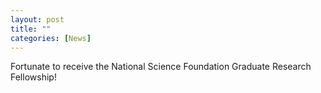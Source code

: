 ```yaml
---
layout: post
title: ""
categories: [News]
---
```

Fortunate to receive the National Science Foundation Graduate Research Fellowship!

